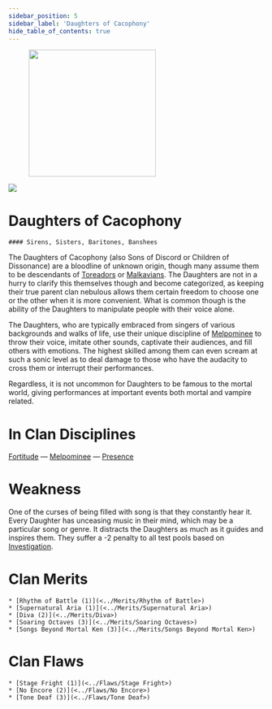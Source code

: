 ```yaml
---
sidebar_position: 5
sidebar_label: 'Daughters of Cacophony'
hide_table_of_contents: true
---
```

<figure className="float-right-img">
  <img src="/img/singer.png" width='250px' />
  <figcaption style={{ fontSize: '0.85em', color: '#666', textAlign: 'center' }}>

  </figcaption>
</figure>

<img src="/img/clanlogos/doc.png" className="icon-img" />

# Daughters of Cacophony
    #### Sirens, Sisters, Baritones, Banshees

The Daughters of Cacophony (also Sons of Discord or Children of Dissonance) are a bloodline of unknown origin, though many assume them to be descendants of [Toreadors](./Toreador) or [Malkavians](./Malkavian). The Daughters are not in a hurry to clarify this themselves though and become categorized, as keeping their true parent clan nebulous allows them certain freedom to choose one or the other when it is more convenient. What is common though is the ability of the Daughters to manipulate people with their voice alone.

The Daughters, who are typically embraced from singers of various backgrounds and walks of life, use their unique discipline of [Melpominee](../Disciplines/Melpominee) to throw their voice, imitate other sounds, captivate their audiences, and fill others with emotions. The highest skilled among them can even scream at such a sonic level as to deal damage to those who have the audacity to cross them or interrupt their performances.

Regardless, it is not uncommon for Daughters to be famous to the mortal world, giving performances at important events both mortal and vampire related.

# In Clan Disciplines

[Fortitude](../Disciplines/Fortitude) — [Melpominee](<../Disciplines/Melpominee>) — [Presence](<../Disciplines/Presence>)

# Weakness

One of the curses of being filled with song is that they constantly hear it. Every Daughter has unceasing music in their mind, which may be a particular song or genre. It distracts the Daughters as much as it guides and inspires them. They suffer a -2 penalty to all test pools based on [Investigation](../Skills/Investigation).

# Clan Merits

    * [Rhythm of Battle (1)](<../Merits/Rhythm of Battle>)
    * [Supernatural Aria (1)](<../Merits/Supernatural Aria>)
    * [Diva (2)](<../Merits/Diva>)
    * [Soaring Octaves (3)](<../Merits/Soaring Octaves>)
    * [Songs Beyond Mortal Ken (3)](<../Merits/Songs Beyond Mortal Ken>)

# Clan Flaws

    * [Stage Fright (1)](<../Flaws/Stage Fright>)
    * [No Encore (2)](<../Flaws/No Encore>)
    * [Tone Deaf (3)](<../Flaws/Tone Deaf>)
